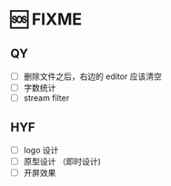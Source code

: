 # 🆘 FIXME

## QY

- [ ] 删除文件之后，右边的 editor 应该清空
- [ ] 字数统计
- [ ] stream filter

## HYF

- [ ] logo 设计
- [ ] 原型设计 （即时设计)
- [ ] 开屏效果
